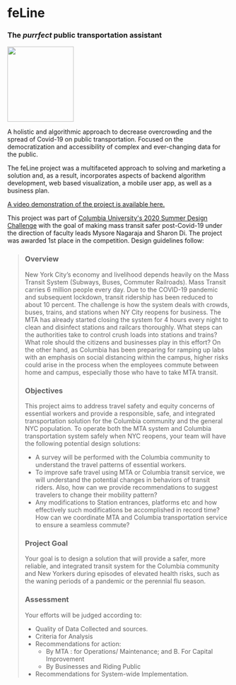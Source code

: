 # feLine
### The _purrfect_ public transportation assistant

<img src="/Users/nolantremelling/Downloads/lina-white background.png" width="150" height="170">

A holistic and algorithmic approach to decrease overcrowding and the spread of Covid-19 on public transportation.
Focused on the democratization and accessibility of complex and ever-changing data for the public.

The feLine project was a multifaceted approach to solving and marketing a solution and, as a result, incorporates
aspects of backend algorithm development, web based visualization, a mobile user app, as well as a business plan.

[A video demonstration of the project is available here.](https://youtu.be/_cv6ry-MPRU)

This project was part of 
[Columbia University's 2020 Summer Design Challenge](https://www.engineering.columbia.edu/transit-safety-post-covid-19)
with the goal of making mass transit safer post-Covid-19 under the direction of faculty leads Mysore Nagaraja and
Sharon Di. The project was awarded 1st place in the competition. Design guidelines follow:

> ### Overview
> New York City’s economy and livelihood depends heavily on the Mass Transit System (Subways, Buses, Commuter
> Railroads). Mass Transit carries 6 million people every day. Due to the COVID-19 pandemic and subsequent lockdown,
> transit ridership has been reduced to about 10 percent. The challenge is how the system deals with crowds, buses,
> trains, and stations when NY City reopens for business. The MTA has already started closing the system for 4 hours
> every night to clean and disinfect stations and railcars thoroughly. What steps can the authorities take to control
> crush loads into stations and trains? What role should the citizens and businesses play in this effort? On the other
> hand, as Columbia has been preparing for ramping up labs with an emphasis on social distancing within the campus,
> higher risks could arise in the process when the employees commute between home and campus, especially those who
> have to take MTA transit. 
> ### Objectives
> This project aims to address travel safety and equity concerns of essential workers and provide a responsible, safe,
> and integrated transportation solution for the Columbia community and the general NYC population. To operate both the
> MTA system and Columbia transportation system safely when NYC reopens, your team will have the following potential
> design solutions:
>- A survey will be performed with the Columbia community to understand the travel patterns of essential workers.
>- To improve safe travel using MTA or Columbia transit service, we will understand the potential changes in behaviors
of transit riders. Also, how can we provide recommendations to suggest travelers to change their mobility pattern?
>- Any modifications to Station entrances, platforms etc and how effectively such modifications be accomplished in
> record time? How can we coordinate MTA and Columbia transportation service to ensure a seamless commute?
> ### Project Goal
> Your goal is to design a solution that will provide a safer, more reliable, and integrated transit system for the
> Columbia community and New Yorkers during episodes of elevated health risks, such as the waning periods of a pandemic
> or the perennial flu season.
> ### Assessment
> Your efforts will be judged according to:
> - Quality of Data Collected and sources. 
> - Criteria for Analysis
> - Recommendations for action:
>   - By MTA : for Operations/ Maintenance; and B. For Capital Improvement 
>   - By Businesses and Riding Public 
> - Recommendations for System-wide Implementation.
